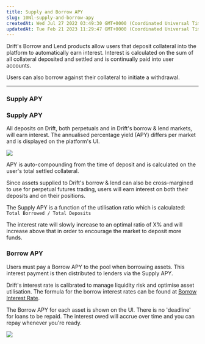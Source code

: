 ```yaml
---
title: Supply and Borrow APY
slug: 10Nl-supply-and-borrow-apy
createdAt: Wed Jul 27 2022 03:49:30 GMT+0000 (Coordinated Universal Time)
updatedAt: Tue Feb 21 2023 11:29:47 GMT+0000 (Coordinated Universal Time)
---
```


Drift's Borrow and Lend products allow users that deposit collateral into the platform to automatically earn interest. Interest is calculated on the sum of all collateral deposited and settled and is continually paid into user accounts.&#x20;

Users can also borrow against their collateral to initiate a withdrawal.

---

### Supply APY&#x20;

### Supply APY&#x20;

All deposits on Drift, both perpetuals and in Drift's borrow & lend markets, will earn interest. The annualised percentage yield (APY) differs per market and is displayed on the platform's UI.&#x20;

![](../../static/assets/IjPTQ7BZXMIhgNOt8IhYf_image.png)

APY is auto-compounding from the time of deposit and is calculated on the user's total settled collateral.&#x20;

Since assets supplied to Drift's borrow & lend can also be cross-margined to use for perpetual futures trading, users will earn interest on both their deposits and on their positions.

The Supply APY is a function of the utilisation ratio which is calculated: `Total Borrowed / Total Deposits`

The interest rate will slowly increase to an optimal ratio of X% and will increase above that in order to encourage the market to deposit more funds.&#x20;

### Borrow APY

Users must pay a Borrow APY to the pool when borrowing assets. This interest payment is then distributed to lenders via the Supply APY.

Drift's interest rate is calibrated to manage liquidity risk and optimise asset utilisation. The formula for the borrow interest rates can be found at [Borrow Interest Rate](<4 Borrow Interest Rate.md>).&#x20;

The Borrow APY for each asset is shown on the UI. There is no 'deadline' for loans to be repaid. The interest owed will accrue over time and you can repay whenever you're ready.&#x20;

![](../../static/assets/y_D7XVjmDvigSgXyl_n0e_image.png)
